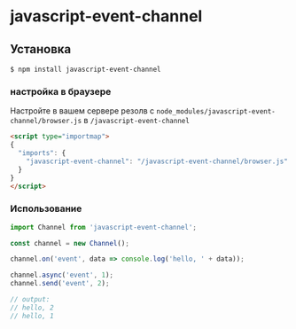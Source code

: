 # javascript-event-channel

## Установка
```shell
$ npm install javascript-event-channel
```

### настройка в браузере
Настройте в вашем сервере резолв с `node_modules/javascript-event-channel/browser.js` в `/javascript-event-channel`

```html
<script type="importmap">
{
  "imports": {
    "javascript-event-channel": "/javascript-event-channel/browser.js"
  }
}
</script>
```

### Использование
```javascript
import Channel from 'javascript-event-channel';

const channel = new Channel();

channel.on('event', data => console.log('hello, ' + data));

channel.async('event', 1);
channel.send('event', 2);

// output:
// hello, 2
// hello, 1
```
